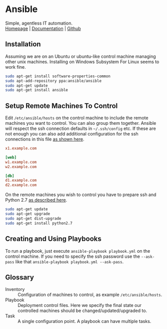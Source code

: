 # Ansible
Simple, agentless IT automation.
<br/>
[Homepage](//www.ansible.com/) |
[Documentation](//docs.ansible.com/) |
[Github](//github.com/ansible/ansible)

## Installation
Assuming we are on an Ubuntu or ubuntu-like control machine managing other unix machines.
Installing on Windows Subsystem For Linux seems to work fine.

``` bash
sudo apt-get install software-properties-common
sudo apt-add-repository ppa:ansible/ansible
sudo apt-get update
sudo apt-get install ansible
```

## Setup Remote Machines To Control
Edit `/etc/ansible/hosts` on the control machine to include the remote machines you want to control.
You can also group them together.
Ansible will respect the ssh connection defaults in `~/.ssh/config` etc.
If these are not enough you can also add additional configuration for the ssh connections in this file [as shown here](//docs.ansible.com/ansible/intro_inventory.html).
``` ini
x1.example.com

[web]
w1.example.com
w2.example.com

[db]
d1.example.com
d2.example.com
```
On the remote machines you wish to control you have to prepare ssh and Python 2.7 [as described here](//docs.ansible.com/ansible/latest/intro_installation.html#managed-node-requirements).
``` bash
sudo apt-get update
sudo apt-get upgrade
sudo apt-get dist-upgrade
sudo apt-get install python2.7
```
 
## Creating and Using Playbooks
To run a playbook, just execute `ansible-playbook playbook.yml` on the control machine.
If you need to specify the ssh password use the `--ask-pass` like that `ansible-playbook playbook.yml --ask-pass`.
 
## Glossary
<dl>
 <dt>Inventory</dt>
 <dd>Configuration of machines to control, as example <code>/etc/ansible/hosts</code>.</dd>

 <dt>Playbook</dt>
 <dd>Deployment control files. Here we specify the final state our controlled machines should be changed/updated/upgraded to.</dd>
  
 <dt>Task</dt>
 <dd>A single configuration point. A playbook can have multiple tasks.</dd>
</dl>
